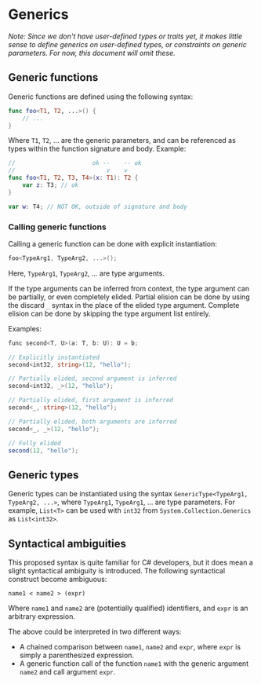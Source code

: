 # Generics

_Note: Since we don't have user-defined types or traits yet, it makes little sense to define generics on user-defined types, or constraints on generic parameters. For now, this document will omit these._

## Generic functions

Generic functions are defined using the following syntax:

```swift
func foo<T1, T2, ...>() {
    // ...
}
```

Where `T1`, `T2`, ... are the generic parameters, and can be referenced as types within the function signature and body. Example:

```swift
//                      ok --    -- ok
//                          v    v
func foo<T1, T2, T3, T4>(x: T1): T2 {
    var z: T3; // ok
}

var w: T4; // NOT OK, outside of signature and body
```

### Calling generic functions

Calling a generic function can be done with explicit instantiation:

```swift
foo<TypeArg1, TypeArg2, ...>();
```

Here, `TypeArg1`, `TypeArg2`, ... are type arguments.

If the type arguments can be inferred from context, the type argument can be partially, or even completely elided. Partial elision can be done by using the discard `_` syntax in the place of the elided type argument. Complete elision can be done by skipping the type argument list entirely.

Examples:

```cs
func second<T, U>(a: T, b: U): U = b;

// Explicitly instantiated
second<int32, string>(12, "hello");

// Partially elided, second argument is inferred
second<int32, _>(12, "hello");

// Partially elided, first argument is inferred
second<_, string>(12, "hello");

// Partially elided, both arguments are inferred
second<_, _>(12, "hello");

// Fully elided
second(12, "hello");
```

## Generic types

Generic types can be instantiated using the syntax `GenericType<TypeArg1, TypeArg2, ...>`, where `TypeArg1`, `TypeArg1`, ... are type parameters. For example, `List<T>` can be used with `int32` from `System.Collection.Generics` as `List<int32>`.

## Syntactical ambiguities

This proposed syntax is quite familiar for C# developers, but it does mean a slight syntactical ambiguity is introduced. The following syntactical construct become ambiguous:

```
name1 < name2 > (expr)
```

Where `name1` and `name2` are (potentially qualified) identifiers, and `expr` is an arbitrary expression.

The above could be interpreted in two different ways:
 * A chained comparison between `name1`, `name2` and `expr`, where `expr` is simply a parenthesized expression.
 * A generic function call of the function `name1` with the generic argument `name2` and call argument `expr`.
